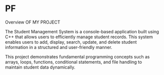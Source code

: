 # PF
Overview OF MY PROJECT

The Student Management System is a console-based application built using C++ that allows users to efficiently manage student records. This system enables users to add, display, search, update, and delete student information in a structured and user-friendly manner.

This project demonstrates fundamental programming concepts such as arrays, loops, functions, conditional statements, and file handling to maintain student data dynamically.

